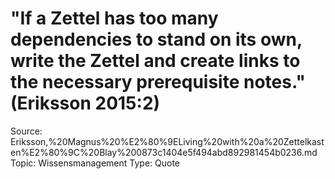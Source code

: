 # "If a Zettel has too many dependencies to stand on its own, write the Zettel and create links to the necessary prerequisite notes." (Eriksson 2015:2)

Source: Eriksson,%20Magnus%20%E2%80%9ELiving%20with%20a%20Zettelkasten%E2%80%9C%20Blay%200873c1404e5f494abd892981454b0236.md
Topic: Wissensmanagement
Type: Quote